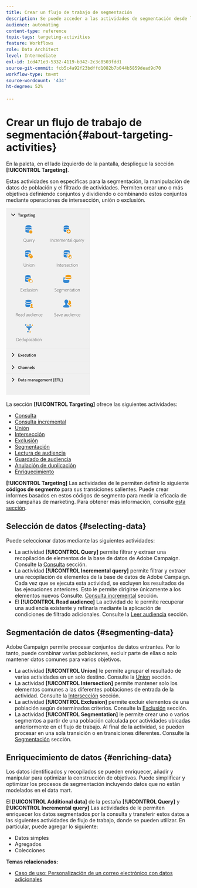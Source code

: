 ```yaml
---
title: Crear un flujo de trabajo de segmentación
description: Se puede acceder a las actividades de segmentación desde la parte izquierda de la pantalla.
audience: automating
content-type: reference
topic-tags: targeting-activities
feature: Workflows
role: Data Architect
level: Intermediate
exl-id: 1cd471e3-5332-4119-b342-2c3c8503fdd1
source-git-commit: fcb5c4a92f23bdffd1082b7b044b5859dead9d70
workflow-type: tm+mt
source-wordcount: '434'
ht-degree: 52%

---
```


# Crear un flujo de trabajo de segmentación{#about-targeting-activities}

En la paleta, en el lado izquierdo de la pantalla, despliegue la sección **[!UICONTROL Targeting]**.

Estas actividades son específicas para la segmentación, la manipulación de datos de población y el filtrado de actividades. Permiten crear uno o más objetivos definiendo conjuntos y dividiendo o combinando estos conjuntos mediante operaciones de intersección, unión o exclusión.

![](assets/wkf_targeting_activities.png)

La sección **[!UICONTROL Targeting]** ofrece las siguientes actividades:

* [Consulta](../../automating/using/query.md)
* [Consulta incremental](../../automating/using/incremental-query.md)
* [Unión](../../automating/using/union.md)
* [Intersección](../../automating/using/intersection.md)
* [Exclusión](../../automating/using/exclusion.md)
* [Segmentación](../../automating/using/segmentation.md)
* [Lectura de audiencia](../../automating/using/read-audience.md)
* [Guardado de audiencia](../../automating/using/save-audience.md)
* [Anulación de duplicación](../../automating/using/deduplication.md)
* [Enriquecimiento](../../automating/using/enrichment.md)

**[!UICONTROL Targeting]** Las actividades de le permiten definir lo siguiente **códigos de segmento** para sus transiciones salientes. Puede crear informes basados en estos códigos de segmento para medir la eficacia de sus campañas de marketing. Para obtener más información, consulte [esta sección](../../reporting/using/creating-a-report-workflow-segment.md).

## Selección de datos {#selecting-data}

Puede seleccionar datos mediante las siguientes actividades:

* La actividad **[!UICONTROL Query]** permite filtrar y extraer una recopilación de elementos de la base de datos de Adobe Campaign. Consulte la [Consulta](../../automating/using/query.md) sección.
* La actividad **[!UICONTROL Incremental query]** permite filtrar y extraer una recopilación de elementos de la base de datos de Adobe Campaign. Cada vez que se ejecuta esta actividad, se excluyen los resultados de las ejecuciones anteriores. Esto le permite dirigirse únicamente a los elementos nuevos Consulte. [Consulta incremental](../../automating/using/incremental-query.md) sección.
* El **[!UICONTROL Read audience]** La actividad de le permite recuperar una audiencia existente y refinarla mediante la aplicación de condiciones de filtrado adicionales. Consulte la [Leer audiencia](../../automating/using/read-audience.md) sección.

## Segmentación de datos {#segmenting-data}

Adobe Campaign permite procesar conjuntos de datos entrantes. Por lo tanto, puede combinar varias poblaciones, excluir parte de ellas o solo mantener datos comunes para varios objetivos.

* La actividad **[!UICONTROL Union]** le permite agrupar el resultado de varias actividades en un solo destino. Consulte la [Union](../../automating/using/union.md) sección.
* La actividad **[!UICONTROL Intersection]** permite mantener solo los elementos comunes a las diferentes poblaciones de entrada de la actividad. Consulte la [Intersección](../../automating/using/intersection.md) sección.
* La actividad **[!UICONTROL Exclusion]** permite excluir elementos de una población según determinados criterios. Consulte la [Exclusión](../../automating/using/exclusion.md) sección.
* La actividad **[!UICONTROL Segmentation]** le permite crear uno o varios segmentos a partir de una población calculada por actividades ubicadas anteriormente en el flujo de trabajo. Al final de la actividad, se pueden procesar en una sola transición o en transiciones diferentes. Consulte la [Segmentación](../../automating/using/segmentation.md) sección.

## Enriquecimiento de datos {#enriching-data}

Los datos identificados y recopilados se pueden enriquecer, añadir y manipular para optimizar la construcción de objetivos. Puede simplificar y optimizar los procesos de segmentación incluyendo datos que no están modelados en el data mart.

El **[!UICONTROL Additional data]** de la pestaña **[!UICONTROL Query]** y **[!UICONTROL Incremental query]** Las actividades de le permiten enriquecer los datos segmentados por la consulta y transferir estos datos a las siguientes actividades de flujo de trabajo, donde se pueden utilizar. En particular, puede agregar lo siguiente:

* Datos simples
* Agregados
* Colecciones

**Temas relacionados:**

* [Caso de uso: Personalización de un correo electrónico con datos adicionales](../../automating/using/personalizing-email-with-additional-data.md)
